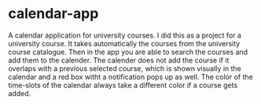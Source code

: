 # calendar-app
A calendar application for university courses. I did this as a project for a university course. It takes automatically the courses from the university course catalogue. Then in the app you are able to search the courses and add them to the calender. The calender does not add the course if it overlaps with a previous selected course, which is shown visually in the calendar and a red box witht a notification pops up as well.
The color of the time-slots of the calendar always take a different color if a course gets added.
